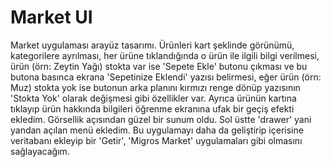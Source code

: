 # Market UI
Market uygulaması arayüz tasarımı. Ürünleri kart şeklinde görünümü,
kategorilere ayrılması, her ürüne tıklandığında o ürün ile ilgili
bilgi verilmesi, ürün (örn: Zeytin Yağı) stokta var ise 'Sepete Ekle' butonu çıkması ve 
bu butona basınca ekrana 'Sepetinize Eklendi' yazısı belirmesi,
eğer ürün (örn: Muz) stokta yok ise butonun arka planını kırmızı renge dönüp
yazısının 'Stokta Yok' olarak değişmesi gibi özellikler var. Ayrıca ürünün
kartına tıklayıp ürün hakkında bilgileri öğrenme ekranına ufak bir geçiş efekti ekledim.
Görsellik açısından güzel bir sunum oldu. Sol üstte 'drawer' yani yandan açılan menü ekledim.
Bu uygulamayı daha da geliştirip içerisine veritabanı ekleyip bir 'Getir', 'Migros Market' uygulamaları gibi
olmasını sağlayacağım. 

